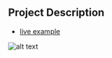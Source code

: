 ## Project Description 

* [live example](https://learning-zone.github.io/website-templates/css3-bw/)

![alt text](https://github.com/learning-zone/Website-Templates/blob/master/assets/CSS3_BW.png "CSS3_BW")
